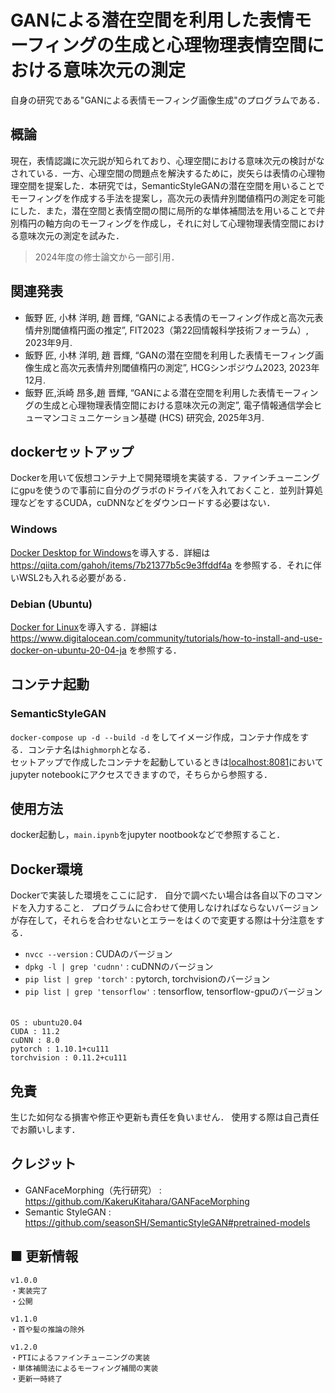 # GANによる潜在空間を利用した表情モーフィングの生成と心理物理表情空間における意味次元の測定
自身の研究である"GANによる表情モーフィング画像生成"のプログラムである．

## 概論
現在，表情認識に次元説が知られており、心理空間における意味次元の検討がなされている．一方、心理空間の問題点を解決するために，炭矢らは表情の心理物理空間を提案した．本研究では，SemanticStyleGANの潜在空間を用いることでモーフィングを作成する手法を提案し，高次元の表情弁別閾値楕円の測定を可能にした．また，潜在空間と表情空間の間に局所的な単体補間法を用いることで弁別楕円の軸方向のモーフィングを作成し，それに対して心理物理表情空間における意味次元の測定を試みた．
> 2024年度の修士論文から一部引用．

## 関連発表
- 飯野 匠, 小林 洋明, 趙 晋輝, “GANによる表情のモーフィング作成と高次元表情弁別閾値楕円面の推定”, FIT2023（第22回情報科学技術フォーラム）, 2023年9月.
- 飯野 匠, 小林 洋明, 趙 晋輝, “GANの潜在空間を利用した表情モーフィング画像生成と高次元表情弁別閾値楕円の測定”, HCGシンポジウム2023, 2023年12月.
- 飯野 匠,浜崎 昂多,趙 晋輝, “GANによる潜在空間を利用した表情モーフィングの生成と心理物理表情空間における意味次元の測定”, 電子情報通信学会ヒューマンコミュニケーション基礎 (HCS) 研究会, 2025年3月.

## dockerセットアップ
Dockerを用いて仮想コンテナ上で開発環境を実装する．ファインチューニングにgpuを使うので事前に自分のグラボのドライバを入れておくこと．並列計算処理などをするCUDA，cuDNNなどをダウンロードする必要はない．

### Windows
[Docker Desktop for Windows](https://docs.docker.jp/desktop/install/windows-install.html)を導入する．詳細は https://qiita.com/gahoh/items/7b21377b5c9e3ffddf4a を参照する．それに伴いWSL2も入れる必要がある．

### Debian (Ubuntu)
[Docker for Linux](https://docs.docker.jp/linux/index.html)を導入する．詳細は https://www.digitalocean.com/community/tutorials/how-to-install-and-use-docker-on-ubuntu-20-04-ja を参照する．

## コンテナ起動
### SemanticStyleGAN
`docker-compose up -d --build -d` をしてイメージ作成，コンテナ作成をする．コンテナ名は`highmorph`となる． \
セットアップで作成したコンテナを起動しているときは[localhost:8081](http://localhost:8080)においてjupyter notebookにアクセスできますので，そちらから参照する．


## 使用方法
  docker起動し，`main.ipynb`をjupyter nootbookなどで参照すること．

## Docker環境
Dockerで実装した環境をここに記す．
自分で調べたい場合は各自以下のコマンドを入力すること．
プログラムに合わせて使用しなければならないバージョンが存在して，それらを合わせないとエラーをはくので変更する際は十分注意をする．
- `nvcc --version` : CUDAのバージョン
- `dpkg -l | grep 'cudnn'` : cuDNNのバージョン
- `pip list | grep 'torch'` : pytorch, torchvisionのバージョン
- `pip list | grep 'tensorflow'` : tensorflow, tensorflow-gpuのバージョン
　
```
OS : ubuntu20.04
CUDA : 11.2
cuDNN : 8.0
pytorch : 1.10.1+cu111
torchvision : 0.11.2+cu111
```

## 免責
生じた如何なる損害や修正や更新も責任を負いません． 使用する際は自己責任でお願いします．

## クレジット
- GANFaceMorphing（先行研究） : https://github.com/KakeruKitahara/GANFaceMorphing
- Semantic StyleGAN : https://github.com/seasonSH/SemanticStyleGAN#pretrained-models

## ■ 更新情報

```
v1.0.0
・実装完了
・公開

v1.1.0
・首や髪の推論の除外

v1.2.0
・PTIによるファインチューニングの実装
・単体補間法によるモーフィング補間の実装
・更新一時終了
```